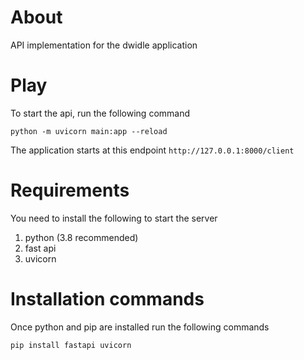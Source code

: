 # About
API implementation for the dwidle application

# Play
To start the api, run the following command
```
python -m uvicorn main:app --reload
```
The application starts at this endpoint `http://127.0.0.1:8000/client`

# Requirements
You need to install the following to start the server
1. python (3.8 recommended)
2. fast api 
3. uvicorn

# Installation commands
Once python and pip are installed run the following commands
```
pip install fastapi uvicorn
```